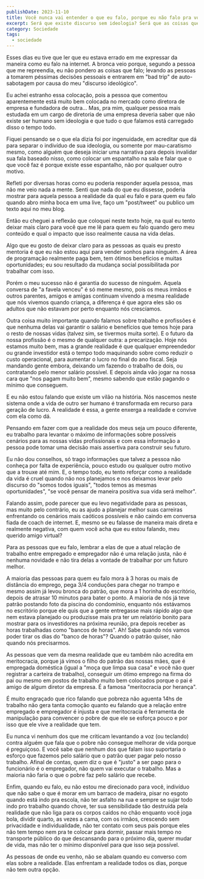 ```yaml
---
publishDate: 2023-11-10
title: Você nunca vai entender o que eu falo, porque eu não falo pra você
excerpt: Será que existe discurso sem ideologia? Será que as coisas que eu falo fazem as pessoas se auto-sabotarem? Será que as coisas que eu falo estão levando as pessoas para uma "bad trip"? Um texto reflexivo sobre as minhas falas em redes sociais, conselhos profissionais e outras formas de espalhar o que eu penso.
category: Sociedade
tags:
  - sociedade
---
```


Esses dias eu tive que ler que eu estava errado em me expressar da maneira como eu falo na internet. A bronca veio porque, segundo a pessoa que me repreendia, eu não pondero as coisas que falo; levando as pessoas a tomarem péssimas decisões pessoais e entrarem em "bad trip" de auto-sabotagem por causa do meu "discurso ideológico".

Eu achei estranho essa colocação, pois a pessoa que comentou aparentemente está muito bem colocada no mercado como diretora de empresa e fundadora de outra… Mas, pra mim, qualquer pessoa mais estudada em um cargo de diretoria de uma empresa deveria saber que não existe ser humano sem ideologia e que tudo o que falamos está carregado disso o tempo todo.

Fiquei pensando se o que ela dizia foi por ingenuidade, em acreditar que dá para separar o indivíduo de sua ideologia, ou somente por mau-caratismo mesmo, como alguém que deseja iniciar uma narrativa para depois invalidar sua fala baseado nisso, como colocar um espantalho na sala e falar que o que você faz é porque existe esse espantalho, não por qualquer outro motivo.

Refleti por diversas horas como eu poderia responder aquela pessoa, mas não me veio nada a mente. Senti que nada do que eu dissesse, poderia mostrar para aquela pessoa a realidade da qual eu falo e para quem eu falo quando abro minha boca em uma live, faço um "post/tweet" ou publico um texto aqui no meu blog.

Então eu cheguei a reflexão que coloquei neste texto hoje, na qual eu tento deixar mais claro para você que me lê para quem eu falo quando gero meu conteúdo e qual o impacto que isso realmente causa na vida delas.

Algo que eu gosto de deixar claro para as pessoas as quais eu presto mentoria é que eu não estou aqui para vender sonhos para ninguém. A área de programação realmente paga bem, tem ótimos benefícios e muitas oportunidades; eu sou resultado da mudança social possibilitada por trabalhar com isso.

Porém o meu sucesso não é garantia do sucesso de ninguém. Aquela conversa de "a favela venceu" é só meme mesmo, pois os meus irmãos e outros parentes, amigos e amigas continuam vivendo a mesma realidade que nós vivemos quando criança, a diferença é que agora eles são os adultos que não estavam por perto enquanto nós crescíamos.

Outra coisa muito importante quando falamos sobre trabalho e profissões é que nenhuma delas vai garantir o salário e benefícios que temos hoje para o resto de nossas vidas (talvez sim, se tivermos muita sorte). E o futuro da nossa profissão é o mesmo de qualquer outra: a precarização. Hoje nós estamos muito bem, mas a grande realidade é que qualquer empreendedor ou grande investidor está o tempo todo maquinando sobre como reduzir o custo operacional, para aumentar o lucro no final do ano fiscal. Seja mandando gente embora, deixando um fazendo o trabalho de dois, ou contratando pelo menor salário possível. E depois ainda vão jogar na nossa cara que "nos pagam muito bem", mesmo sabendo que estão pagando o mínimo que conseguem.

E eu não estou falando que existe um vilão na história. Nós nascemos neste sistema onde a vida de outro ser humano é transformada em recurso para geração de lucro. A realidade é essa, a gente enxerga a realidade e convive com ela como dá.

Pensando em fazer com que a realidade dos meus seja um pouco diferente, eu trabalho para levantar o máximo de informações sobre possíveis cenários para as nossas vidas profissionais e com essa informação a pessoa pode tomar uma decisão mais assertiva para construir seu futuro.

Eu não dou conselhos, só trago informações que talvez a pessoa não conheça por falta de experiência, pouco estudo ou qualquer outro motivo que a trouxe até mim. E, o tempo todo, eu tento reforçar como a realidade da vida é cruel quando não nos planejamos e nos deixamos levar pelo discurso do "somos todos iguais", "todos temos as mesmas oportunidades", "se você pensar de maneira positiva sua vida será melhor".

Falando assim, pode parecer que eu levo negatividade para as pessoas, mas muito pelo contrário, eu as ajudo a planejar melhor suas carreiras enfrentando os cenários mais caóticos possíveis e não caindo em conversa fiada de coach de internet. E, mesmo se eu falasse de maneira mais direta e realmente negativa, com quem você acha que eu estou falando, meu querido amigo virtual?

Para as pessoas que eu falo, lembrar a elas de que a atual relação de trabalho entre empregado e empregador não é uma relação justa, não é nenhuma novidade e não tira delas a vontade de trabalhar por um futuro melhor.

A maioria das pessoas para quem eu falo mora à 3 horas ou mais de distância do emprego, pega 3/4 conduções para chegar no trampo e mesmo assim já levou bronca do patrão, que mora a 1 horinha do escritório, depois de atrasar 10 minutos para bater o ponto. A maioria de nós já teve patrão postando foto da piscina do condomínio, enquanto nós estávamos no escritório porque ele quis que a gente entregasse mais rápido algo que nem estava planejado ou produzisse mais pra ter um relatório bonito para mostrar para os investidores na próxima reunião, pra depois receber as horas trabalhadas como "bancos de horas". Ah! Sabe quando nós vamos poder tirar os dias do "banco de horas"? Quando o patrão quiser, não quando nós precisarmos.

As pessoas que vem da mesma realidade que eu também não acredita em meritocracia, porque já vimos o filho do patrão das nossas mães, que é empregada doméstica (igual a "moça que limpa sua casa" e você não quer registrar a carteira de trabalho), conseguir um ótimo emprego na firma do pai ou mesmo em postos de trabalho muito bem colocados porque o pai é amigo de algum diretor da empresa. É a famosa "meritocracia por herança".

É muito engraçado que rico falando que pobreza não aguenta 14hs de trabalho não gera tanta comoção quanto eu falando que a relação entre empregado e empregador é injusta e que meritocracia é ferramenta de manipulação para convencer o pobre de que ele se esforça pouco e por isso que ele vive a realidade que tem.

Eu nunca vi nenhum dos que me criticam levantando a voz (ou teclando) contra alguém que fala que o pobre não consegue melhorar de vida porque é preguiçoso. E você sabe que nenhum dos que falam isso suportaria o esforço que fazemos pelo salário que o patrão quer pagar pelo nosso trabalho. Afinal de contas, quem diz o que é "justo" a ser pago para o funcionário é o empregador, não quem vai executar o trabalho. Mas a maioria não faria o que o pobre faz pelo salário que recebe.

Enfim, quando eu falo, eu não estou me direcionado para você, indivíduo que não sabe o que é morar em um barraco de madeira, pisar no esgoto quando está indo pra escola, não ter asfalto na rua e sempre se sujar todo indo pro trabalho quando chove, ter sua sensibilidade tão destruída pela realidade que não liga para os corpos caídos no chão enquanto você joga bola, dividir quarto, as vezes a cama, com os irmãos, crescendo sem privacidade e individualidade, não ter contato com seus pais porque eles não tem tempo nem pra te colocar para dormir, passar mais tempo no transporte público do que descansando para o próximo dia, querer mudar de vida, mas não ter o mínimo disponível para que isso seja possível.

As pessoas de onde eu venho, não se abalam quando eu converso com elas sobre a realidade. Elas enfrentam a realidade todos os dias, porque não tem outra opção.
